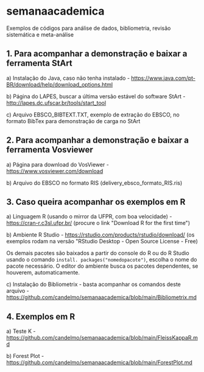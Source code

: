 # semanaacademica
 Exemplos de códigos para análise de dados, bibliometria, revisão sistemática e meta-análise

## 1. Para acompanhar a demonstração e baixar a ferramenta StArt

a) Instalação do Java, caso não tenha instalado - https://www.java.com/pt-BR/download/help/download_options.html

b) Página do LAPES, buscar a última versão estável do software StArt - http://lapes.dc.ufscar.br/tools/start_tool

c) Arquivo EBSCO_BIBTEXT.TXT, exemplo de extração do EBSCO, no formato BibTex para demonstração de carga no StArt

## 2. Para acompanhar a demonstração e baixar a ferramenta Vosviewer

a) Página para download do VosViewer - https://www.vosviewer.com/download

b) Arquivo do EBSCO no formato RIS (delivery_ebsco_formato_RIS.ris)

## 3. Caso queira acompanhar os exemplos em R

a) Linguagem R (usando o mirror da UFPR, com boa velocidade) - https://cran-r.c3sl.ufpr.br/ (procure o link "Download R for the first time")

b) Ambiente R Studio - https://rstudio.com/products/rstudio/download/ (os exemplos rodam na versão "RStudio Desktop - Open Source License - Free)

Os demais pacotes são baixados a partir do console do R ou do R Studio usando o comando `install. packages("nomedopacote")`, escolha o nome do pacote necessário. O editor do ambiente busca os pacotes dependentes, se houverem, automaticamente.

c) Instalação do Bibliometrix - basta acompanhar os comandos deste arquivo - https://github.com/candelmo/semanaacademica/blob/main/Bibliometrix.md

## 4. Exemplos em R

a) Teste K - https://github.com/candelmo/semanaacademica/blob/main/FleissKappaR.md

b) Forest Plot - https://github.com/candelmo/semanaacademica/blob/main/ForestPlot.md

